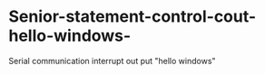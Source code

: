 # Senior-statement-control-cout-hello-windows-
Serial communication interrupt out put "hello windows" 
